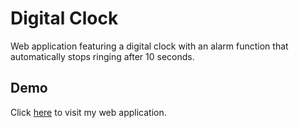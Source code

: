 # Digital Clock
Web application featuring a digital clock with an alarm function that automatically stops ringing after 10 seconds.

## Demo
Click [here](https://tamanchichan.github.io/digital-clock/) to visit my web application.